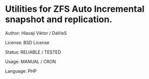 # Utilities for ZFS Auto Incremental snapshot and replication.

Author: Hlavaji Viktor / DaVieS

License: BSD License

Status: RELIABLE / TESTED

Usage: MANUAL / CRON

Language: PHP